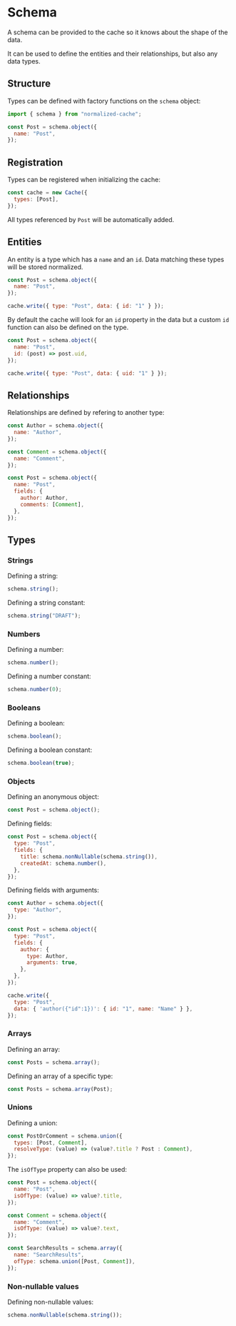 # Schema

A schema can be provided to the cache so it knows about the shape of the data.

It can be used to define the entities and their relationships, but also any data types.

## Structure

Types can be defined with factory functions on the `schema` object:

```js
import { schema } from "normalized-cache";

const Post = schema.object({
  name: "Post",
});
```

## Registration

Types can be registered when initializing the cache:

```js
const cache = new Cache({
  types: [Post],
});
```

All types referenced by `Post` will be automatically added.

## Entities

An entity is a type which has a `name` and an `id`. Data matching these types will be stored normalized.

```js
const Post = schema.object({
  name: "Post",
});

cache.write({ type: "Post", data: { id: "1" } });
```

By default the cache will look for an `id` property in the data but a custom `id` function can also be defined on the type.

```js
const Post = schema.object({
  name: "Post",
  id: (post) => post.uid,
});

cache.write({ type: "Post", data: { uid: "1" } });
```

## Relationships

Relationships are defined by refering to another type:

```js
const Author = schema.object({
  name: "Author",
});

const Comment = schema.object({
  name: "Comment",
});

const Post = schema.object({
  name: "Post",
  fields: {
    author: Author,
    comments: [Comment],
  },
});
```

## Types

### Strings

Defining a string:

```js
schema.string();
```

Defining a string constant:

```js
schema.string("DRAFT");
```

### Numbers

Defining a number:

```js
schema.number();
```

Defining a number constant:

```js
schema.number(0);
```

### Booleans

Defining a boolean:

```js
schema.boolean();
```

Defining a boolean constant:

```js
schema.boolean(true);
```

### Objects

Defining an anonymous object:

```js
const Post = schema.object();
```

Defining fields:

```js
const Post = schema.object({
  type: "Post",
  fields: {
    title: schema.nonNullable(schema.string()),
    createdAt: schema.number(),
  },
});
```

Defining fields with arguments:

```js
const Author = schema.object({
  type: "Author",
});

const Post = schema.object({
  type: "Post",
  fields: {
    author: {
      type: Author,
      arguments: true,
    },
  },
});

cache.write({
  type: "Post",
  data: { 'author({"id":1})': { id: "1", name: "Name" } },
});
```

### Arrays

Defining an array:

```js
const Posts = schema.array();
```

Defining an array of a specific type:

```js
const Posts = schema.array(Post);
```

### Unions

Defining a union:

```js
const PostOrComment = schema.union({
  types: [Post, Comment],
  resolveType: (value) => (value?.title ? Post : Comment),
});
```

The `isOfType` property can also be used:

```js
const Post = schema.object({
  name: "Post",
  isOfType: (value) => value?.title,
});

const Comment = schema.object({
  name: "Comment",
  isOfType: (value) => value?.text,
});

const SearchResults = schema.array({
  name: "SearchResults",
  ofType: schema.union([Post, Comment]),
});
```

### Non-nullable values

Defining non-nullable values:

```js
schema.nonNullable(schema.string());
```
